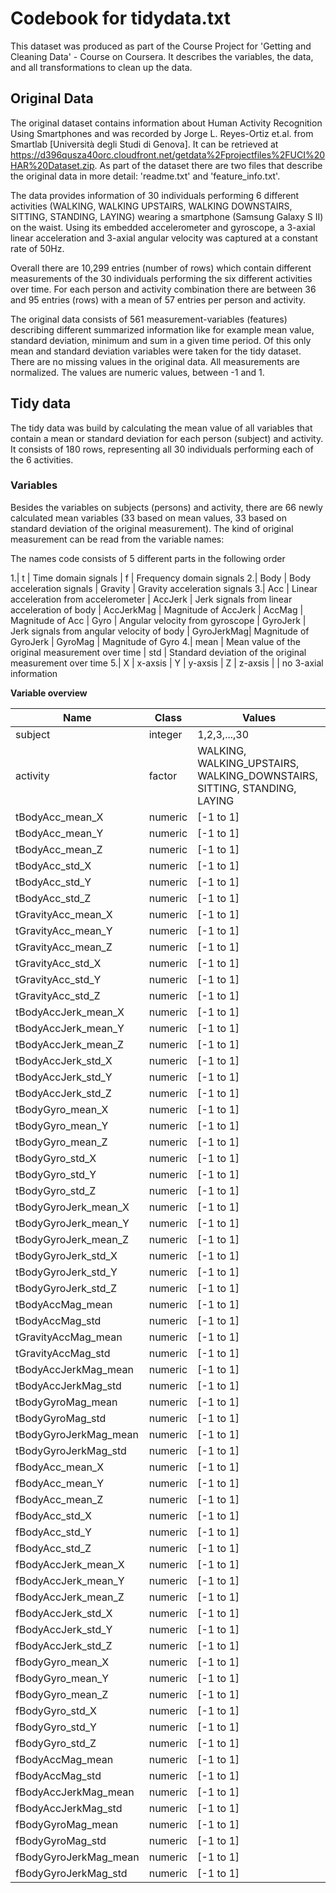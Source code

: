 Codebook for tidydata.txt
========================= 
This dataset was produced as part of the Course Project for 'Getting and Cleaning Data' - Course on Coursera.
It describes the variables, the data, and all transformations to clean up the data.

## Original Data
The original dataset contains information about Human Activity Recognition Using Smartphones and was recorded by Jorge L. Reyes-Ortiz et.al. from Smartlab [Università degli Studi di Genova]. It can be retrieved at https://d396qusza40orc.cloudfront.net/getdata%2Fprojectfiles%2FUCI%20HAR%20Dataset.zip. As part of the dataset there are two files that describe the original data in more detail: 'readme.txt' and 'feature_info.txt'.

The data provides information of 30 individuals performing 6 different activities (WALKING, WALKING UPSTAIRS, WALKING DOWNSTAIRS, SITTING, STANDING, LAYING) wearing a smartphone (Samsung Galaxy S II) on the waist. Using its embedded accelerometer and gyroscope, a 3-axial linear acceleration and 3-axial angular velocity was captured at a constant rate of 50Hz.

Overall there are 10,299 entries (number of rows) which contain different measurements of the 30 individuals performing the six different activities over time. For each person and activity combination there are between 36 and 95 entries (rows) with a mean of 57 entries per person and activity.

The original data consists of 561 measurement-variables (features) describing different summarized information like for example mean value, standard deviation, minimum and sum in a given time period. Of this only mean and standard deviation variables were taken for the tidy dataset. There are no missing values in the original data. All measurements are normalized. The values are numeric values, between -1 and 1.

## Tidy data
The tidy data was build by calculating the mean value of all variables that contain a mean or standard deviation for each person (subject) and activity. It consists of 180 rows, representing all 30 individuals performing each of the 6 activities.

### Variables

Besides the variables on subjects (persons) and activity, there are 66 newly calculated mean variables (33 based on mean values, 33 based on standard deviation of the original measurement).
The kind of original measurement can be read from the variable names:

The names code consists of 5 different parts in the following order

1.|  t          | Time domain signals 
  |  f          | Frequency domain signals
2.|  Body       | Body acceleration signals 
  |  Gravity    | Gravity acceleration signals 
3.|  Acc        | Linear acceleration from accelerometer
  |  AccJerk    | Jerk signals from linear acceleration of body
  |  AccJerkMag | Magnitude of AccJerk
  |  AccMag    	| Magnitude of Acc
  |  Gyro	      | Angular velocity from gyroscope
  |  GyroJerk	  | Jerk signals from angular velocity of body
  |  GyroJerkMag| Magnitude of GyroJerk
  |  GyroMag	  | Magnitude of Gyro
4.|  mean       | Mean value of the original measurement over time
  |  std        | Standard deviation of the original measurement over time
5.|  X          | x-axsis
  |  Y          | y-axsis
  |  Z          | z-axsis
  |             | no 3-axial information

**Variable overview**

Name | Class | Values
------|-------|---------
subject |integer |1,2,3,...,30
activity |factor |WALKING, WALKING_UPSTAIRS, WALKING_DOWNSTAIRS, SITTING, STANDING, LAYING
tBodyAcc_mean_X |numeric | [-1 to 1]  
tBodyAcc_mean_Y |numeric | [-1 to 1]  
tBodyAcc_mean_Z |numeric | [-1 to 1]  
tBodyAcc_std_X |numeric  | [-1 to 1] 
tBodyAcc_std_Y |numeric  | [-1 to 1] 
tBodyAcc_std_Z |numeric  | [-1 to 1] 
tGravityAcc_mean_X |numeric  | [-1 to 1] 
tGravityAcc_mean_Y |numeric  | [-1 to 1] 
tGravityAcc_mean_Z |numeric  | [-1 to 1] 
tGravityAcc_std_X |numeric  | [-1 to 1] 
tGravityAcc_std_Y |numeric  | [-1 to 1] 
tGravityAcc_std_Z |numeric  | [-1 to 1] 
tBodyAccJerk_mean_X  |numeric  | [-1 to 1]   
tBodyAccJerk_mean_Y |numeric  | [-1 to 1] 
tBodyAccJerk_mean_Z |numeric  | [-1 to 1] 
tBodyAccJerk_std_X |numeric  | [-1 to 1] 
tBodyAccJerk_std_Y |numeric  | [-1 to 1] 
tBodyAccJerk_std_Z |numeric  | [-1 to 1] 
tBodyGyro_mean_X |numeric  | [-1 to 1] 
tBodyGyro_mean_Y |numeric  | [-1 to 1] 
tBodyGyro_mean_Z |numeric  | [-1 to 1] 
tBodyGyro_std_X |numeric  | [-1 to 1] 
tBodyGyro_std_Y |numeric  | [-1 to 1] 
tBodyGyro_std_Z |numeric  | [-1 to 1] 
tBodyGyroJerk_mean_X |numeric  | [-1 to 1] 
tBodyGyroJerk_mean_Y |numeric  | [-1 to 1] 
tBodyGyroJerk_mean_Z |numeric  | [-1 to 1] 
tBodyGyroJerk_std_X |numeric  | [-1 to 1]  
tBodyGyroJerk_std_Y |numeric  | [-1 to 1] 
tBodyGyroJerk_std_Z |numeric  | [-1 to 1]  
tBodyAccMag_mean |numeric  | [-1 to 1] 
tBodyAccMag_std |numeric  | [-1 to 1] 
tGravityAccMag_mean |numeric  | [-1 to 1] 
tGravityAccMag_std |numeric  | [-1 to 1] 
tBodyAccJerkMag_mean |numeric  | [-1 to 1]  
tBodyAccJerkMag_std |numeric  | [-1 to 1]  
tBodyGyroMag_mean |numeric  | [-1 to 1] 
tBodyGyroMag_std |numeric  | [-1 to 1]  
tBodyGyroJerkMag_mean |numeric  | [-1 to 1] 
tBodyGyroJerkMag_std |numeric  | [-1 to 1] 
fBodyAcc_mean_X |numeric  | [-1 to 1] 
fBodyAcc_mean_Y |numeric  | [-1 to 1] 
fBodyAcc_mean_Z |numeric  | [-1 to 1] 
fBodyAcc_std_X |numeric  | [-1 to 1] 
fBodyAcc_std_Y |numeric  | [-1 to 1] 
fBodyAcc_std_Z |numeric  | [-1 to 1] 
fBodyAccJerk_mean_X |numeric  | [-1 to 1] 
fBodyAccJerk_mean_Y |numeric  | [-1 to 1] 
fBodyAccJerk_mean_Z |numeric  | [-1 to 1] 
fBodyAccJerk_std_X |numeric  | [-1 to 1] 
fBodyAccJerk_std_Y |numeric  | [-1 to 1] 
fBodyAccJerk_std_Z |numeric  | [-1 to 1] 
fBodyGyro_mean_X |numeric  | [-1 to 1] 
fBodyGyro_mean_Y |numeric  | [-1 to 1] 
fBodyGyro_mean_Z |numeric  | [-1 to 1] 
fBodyGyro_std_X |numeric  | [-1 to 1] 
fBodyGyro_std_Y |numeric  | [-1 to 1] 
fBodyGyro_std_Z |numeric  | [-1 to 1] 
fBodyAccMag_mean |numeric  | [-1 to 1] 
fBodyAccMag_std |numeric  | [-1 to 1] 
fBodyAccJerkMag_mean |numeric  | [-1 to 1] 
fBodyAccJerkMag_std |numeric  | [-1 to 1] 
fBodyGyroMag_mean |numeric  | [-1 to 1]   
fBodyGyroMag_std |numeric  | [-1 to 1] 
fBodyGyroJerkMag_mean |numeric  | [-1 to 1] 
fBodyGyroJerkMag_std |numeric  | [-1 to 1] 
